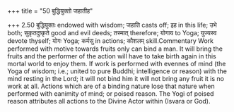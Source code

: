 +++
title = "50 बुद्धियुक्तो जहातीह"

+++
2.50 बुद्धियुक्तः endowed with wisdom; जहाति casts off; इह in this life;
उभे both; सुकृतदुष्कृते good and evil deeds; तस्मात् therefore; योगाय to
Yoga; युज्यस्व devote thyself; योगः Yoga; कर्मसु in actions; कौशलम्
skill.Commentary Work performed with motive towards fruits only can bind
a man. It will bring the fruits and the performer of the action will
have to take birth again in this mortal world to enjoy them. If work is
performed with evennes of mind (the Yoga of wisdom; i.e.; united to pure
Buddhi; intelligence or reason) with the mind resting in the Lord; it
will not bind him it will not bring any fruit it is no work at all.
Actions which are of a binding nature lose that nature when performed
with eanimity of mind; or poised reason. The Yogi of poised reason
attributes all actions to the Divine Actor within (Isvara or God).
